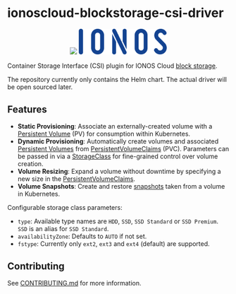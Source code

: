 # ionoscloud-blockstorage-csi-driver

<p align="center">
  <img src="https://raw.githubusercontent.com/container-storage-interface/spec/master/logo.png" width="200">
  <img src="./docs/assets/images/LOGO_IONOS_Blue_RGB.png" width="200">
</p>

Container Storage Interface (CSI) plugin for IONOS Cloud [block storage][1].

The repository currently only contains the Helm chart.
The actual driver will be open sourced later.

## Features

* **Static Provisioning**: Associate an externally-created volume with a [Persistent Volume][2] (PV) for consumption
  within Kubernetes.
* **Dynamic Provisioning**: Automatically create volumes and associated [Persistent Volumes][2] from
  [PersistentVolumeClaims][3] (PVC). Parameters can be passed in via a [StorageClass][4] for fine-grained control over
  volume creation.
* **Volume Resizing**: Expand a volume without downtime by specifying a new size in the [PersistentVolumeClaims][5].
* **Volume Snapshots**: Create and restore [snapshots][6] taken from a volume in Kubernetes.

Configurable storage class parameters:

* `type`: Available type names are `HDD`, `SSD`, `SSD Standard` or `SSD Premium`. `SSD` is an alias for `SSD Standard`.
* `availabilityZone`: Defaults to `AUTO` if not set.
* `fstype`: Currently only `ext2`, `ext3` and `ext4` (default) are supported.

## Contributing

See [CONTRIBUTING.md](./CONTRIBUTING.md) for more information.

[1]: https://cloud.ionos.com/storage/block-storage
[2]: https://kubernetes.io/docs/concepts/storage/persistent-volumes
[3]: https://kubernetes.io/docs/concepts/storage/persistent-volumes/#dynamic
[4]: https://kubernetes.io/docs/concepts/storage/storage-classes/#the-storageclass-resource
[5]: https://kubernetes.io/docs/concepts/storage/persistent-volumes/#expanding-persistent-volumes-claims
[6]: https://kubernetes.io/docs/concepts/storage/volume-snapshots
